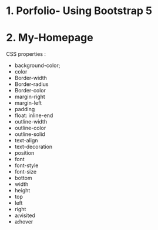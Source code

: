 # 1. Porfolio- Using Bootstrap 5


# 2. My-Homepage
CSS properties :

- background-color;
- color
- Border-width
- Border-radius 
- Border-color
- margin-right
- margin-left
- padding
- float: inline-end
- outline-width
- outline-color
- outline-solid
- text-align
- text-decoration
- position
- font
- font-style
- font-size
- bottom
- width
- height
- top
- left
- right
- a:visited
- a:hover


